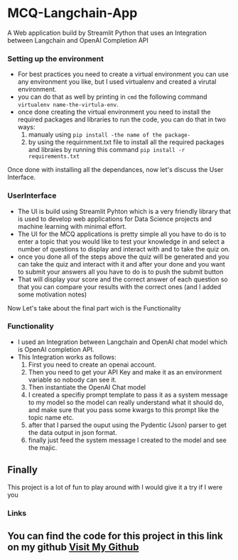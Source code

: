 # MCQ-Langchain-App
A Web application build by Streamlit Python that uses an Integration between Langchain and OpenAI Completion API

### Setting up the environment
- For best practices you need to create a virtual environment you can use any environment you like, but I used virtualenv and created a virutal environment.
- you can do that as well by printing in `cmd` the following command `virtualenv name-the-virtula-env`.
- once done creating the virtual environment you need to install the required packages and libraries to run the code, you can do that in two ways:
  1. manualy using `pip install -the name of the package-`
  2. by using the requirnment.txt file to install all the required packages and libraies by running this command `pip install -r requirements.txt`

Once done with installing all the dependances, now let's discuss the User Interface.
### UserInterface
- The UI is build using Streamlit Pyhton which is a very friendly library that is used to develop web applications for Data Science projects and machine learning with minimal effort.
- The UI for the MCQ applications is pretty simple all you have to do is to enter a topic that you would like to test your knowledge in and select a number of questions to display and interact with and to take the quiz on.
- once you done all of the steps above the quiz will be generated and you can take the quiz and interact with it and after your done and you want to submit your answers all you have to do is to push the submit button
- That will display your score and the correct answer of each question so that you can compare your results with the correct ones (and I added some motivation notes)

Now Let's take about the final part wich is the Functionality
### Functionality
- I used an Integration between Langchain and OpenAI chat model which is OpenAI completion API.
- This Integration works as follows:
  1. First you need to create an openai account.
  2. Then you need to get your API Key and make it as an environment variable so nobody can see it.
  3. Then instantiate the OpenAI Chat model
  4. I created a specifiy prompt template to pass it as a system message to my model so the model can really understand what it should do, and make sure that you pass some kwargs to this prompt like the topic name etc.
  5. after that I parsed the ouput using the Pydentic (Json) parser to get the data output in json format.
  6. finally just feed the system message I created to the model and see the majic.

## Finally
This project is a lot of fun to play around with I would give it a try if I were you
### Links
You can find the code for this project in this link on my github [Visit My Github](https://github.com/Abdulrhman567/MCQ-Langchain-App)
- 
